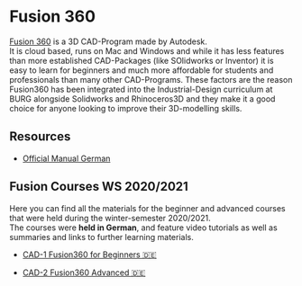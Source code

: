 
# Fusion 360

[Fusion 360](https://www.autodesk.de/products/fusion-360/overview) is a 3D CAD-Program made by Autodesk.  
It is cloud based, runs on Mac and Windows and while it has less features than more established CAD-Packages (like SOlidworks or Inventor) it is easy to learn for beginners and much more affordable for students and professionals than many other CAD-Programs. These factors are the reason Fusion360 has been integrated into the Industrial-Design curriculum at BURG alongside Solidworks and Rhinoceros3D and they make it a good choice for anyone looking to improve their 3D-modelling skills.  

## Resources
 
- [Official Manual German](https://help.autodesk.com/view/NINVFUS/DEU/)

## Fusion Courses WS 2020/2021

Here you can find all the materials for the beginner and advanced courses that were held during the winter-semester 2020/2021.  
The courses were **held in German**, and feature video tutorials as well as summaries and links to further learning materials.  

- [CAD-1 Fusion360 for Beginners 🇩🇪](CAD1-beginner.md) 

- [CAD-2 Fusion360 Advanced 🇩🇪](CAD2-advanced.md)
